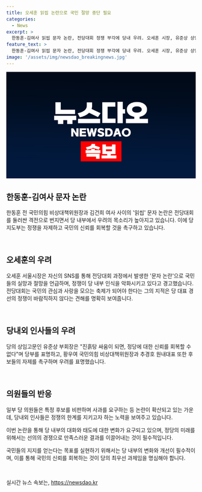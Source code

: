 ```yaml
---
title: 오세훈 읽씹 논란으로 국민 절망 중단 필요
categories:
  - News
excerpt: >
  한동훈-김여사 읽씹 문자 논란, 전당대회 정쟁 부각에 당내 우려. 오세훈 시장, 유준상 상임고문 등 당내외 인사들 경고. 전당대회는 축제여야, 정도를 지켜야. 후보들 자제와 선의의 경쟁을 당부. 의원들의 비판과 요구로 논란 확산, 대구지역 의원의 성명 발표 예고.
feature_text: >
  한동훈-김여사 읽씹 문자 논란, 전당대회 정쟁 부각에 당내 우려. 오세훈 시장, 유준상 상임고문 등 당내외 인사들 경고. 전당대회는 축제여야, 정도를 지켜야. 후보들 자제와 선의의 경쟁을 당부. 의원들의 비판과 요구로 논란 확산, 대구지역 의원의 성명 발표 예고.
image: '/assets/img/newsdao_breakingnews.jpg'
---
```


<p><img src="/assets/img/newsdao_breakingnews.jpg" alt="implanttips 속보" /></p>

<h2 data-ke-size="size26">한동훈-김여사 문자 논란</h2>

<p>한동훈 전 국민의힘 비상대책위원장과 김건희 여사 사이의 '읽씹' 문자 논란은 전당대회를 둘러싼 격전으로 번지면서 당 내부에서 우려의 목소리가 높아지고 있습니다. 이에 당 지도부는 정쟁을 자제하고 국민의 신뢰를 회복할 것을 촉구하고 있습니다.</p>

<p data-ke-size="size16">&nbsp;</p>

<h2 data-ke-size="size26">오세훈의 우려</h2>

<p>오세훈 서울시장은 자신의 SNS를 통해 전당대회 과정에서 발생한 '문자 논란'으로 국민들의 실망과 절망을 언급하며, 정쟁이 당 내부 인식을 악화시키고 있다고 경고했습니다. 전당대회는 국민의 관심과 사랑을 모으는 축제가 되어야 한다는 그의 지적은 당 대표 경선의 정쟁이 바람직하지 않다는 견해를 명확히 보여줍니다.</p>

<p data-ke-size="size16">&nbsp;</p>

<h2 data-ke-size="size26">당내외 인사들의 우려</h2>

<p>당의 상임고문인 유준상 부회장은 "진흙탕 싸움이 되면, 정당에 대한 신뢰를 회복할 수 없다"며 당부를 표명하고, 황우여 국민의힘 비상대책위원장과 추경호 원내대표 또한 후보들의 자제를 촉구하며 우려를 표명했습니다.</p>

<p data-ke-size="size16">&nbsp;</p>

<h2 data-ke-size="size26">의원들의 반응</h2>

<p>일부 당 의원들은 특정 후보를 비판하며 사과를 요구하는 등 논란이 확산되고 있는 가운데, 당내외 인사들은 정쟁의 한계를 지키고자 하는 노력을 보여주고 있습니다.</p>

<p>이번 논란을 통해 당 내부의 대화와 태도에 대한 변화가 요구되고 있으며, 정당의 미래를 위해서는 선의의 경쟁으로 만족스러운 결과를 이끌어내는 것이 필수적입니다.</p>

<p>국민들의 지지를 얻는다는 목표를 실현하기 위해서는 당 내부의 변화와 개선이 필수적이며, 이를 통해 국민의 신뢰를 회복하는 것이 당의 최우선 과제임을 명심해야 합니다.</p>

<p data-ke-size="size16">&nbsp;</p>
실시간 뉴스 속보는, <a href="https://newsdao.kr" rel="dofollow">https://newsdao.kr</a>


